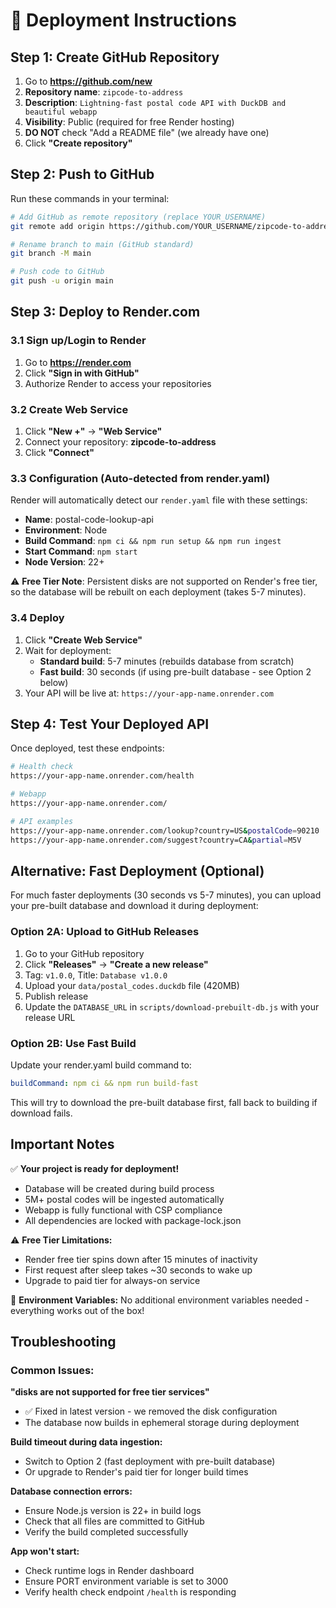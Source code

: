 # 🚀 Deployment Instructions

## Step 1: Create GitHub Repository

1. Go to **https://github.com/new**
2. **Repository name**: `zipcode-to-address`
3. **Description**: `Lightning-fast postal code API with DuckDB and beautiful webapp`
4. **Visibility**: Public (required for free Render hosting)
5. **DO NOT** check "Add a README file" (we already have one)
6. Click **"Create repository"**

## Step 2: Push to GitHub

Run these commands in your terminal:

```bash
# Add GitHub as remote repository (replace YOUR_USERNAME)
git remote add origin https://github.com/YOUR_USERNAME/zipcode-to-address.git

# Rename branch to main (GitHub standard)
git branch -M main

# Push code to GitHub
git push -u origin main
```

## Step 3: Deploy to Render.com

### 3.1 Sign up/Login to Render
1. Go to **https://render.com**
2. Click **"Sign in with GitHub"**
3. Authorize Render to access your repositories

### 3.2 Create Web Service
1. Click **"New +"** → **"Web Service"**
2. Connect your repository: **zipcode-to-address**
3. Click **"Connect"**

### 3.3 Configuration (Auto-detected from render.yaml)
Render will automatically detect our `render.yaml` file with these settings:
- **Name**: postal-code-lookup-api
- **Environment**: Node
- **Build Command**: `npm ci && npm run setup && npm run ingest`
- **Start Command**: `npm start`
- **Node Version**: 22+

⚠️ **Free Tier Note**: Persistent disks are not supported on Render's free tier, so the database will be rebuilt on each deployment (takes 5-7 minutes).

### 3.4 Deploy
1. Click **"Create Web Service"**
2. Wait for deployment:
   - **Standard build**: 5-7 minutes (rebuilds database from scratch)
   - **Fast build**: 30 seconds (if using pre-built database - see Option 2 below)
3. Your API will be live at: `https://your-app-name.onrender.com`

## Step 4: Test Your Deployed API

Once deployed, test these endpoints:

```bash
# Health check
https://your-app-name.onrender.com/health

# Webapp
https://your-app-name.onrender.com/

# API examples
https://your-app-name.onrender.com/lookup?country=US&postalCode=90210
https://your-app-name.onrender.com/suggest?country=CA&partial=M5V
```

## Alternative: Fast Deployment (Optional)

For much faster deployments (30 seconds vs 5-7 minutes), you can upload your pre-built database and download it during deployment:

### Option 2A: Upload to GitHub Releases
1. Go to your GitHub repository
2. Click **"Releases"** → **"Create a new release"**
3. Tag: `v1.0.0`, Title: `Database v1.0.0`
4. Upload your `data/postal_codes.duckdb` file (420MB)
5. Publish release
6. Update the `DATABASE_URL` in `scripts/download-prebuilt-db.js` with your release URL

### Option 2B: Use Fast Build
Update your render.yaml build command to:
```yaml
buildCommand: npm ci && npm run build-fast
```

This will try to download the pre-built database first, fall back to building if download fails.

## Important Notes

✅ **Your project is ready for deployment!**
- Database will be created during build process
- 5M+ postal codes will be ingested automatically
- Webapp is fully functional with CSP compliance
- All dependencies are locked with package-lock.json

⚠️ **Free Tier Limitations:**
- Render free tier spins down after 15 minutes of inactivity
- First request after sleep takes ~30 seconds to wake up
- Upgrade to paid tier for always-on service

🔧 **Environment Variables:**
No additional environment variables needed - everything works out of the box!

## Troubleshooting

### Common Issues:

**"disks are not supported for free tier services"**
- ✅ Fixed in latest version - we removed the disk configuration
- The database now builds in ephemeral storage during deployment

**Build timeout during data ingestion:**
- Switch to Option 2 (fast deployment with pre-built database)
- Or upgrade to Render's paid tier for longer build times

**Database connection errors:**
- Ensure Node.js version is 22+ in build logs
- Check that all files are committed to GitHub
- Verify the build completed successfully

**App won't start:**
- Check runtime logs in Render dashboard
- Ensure PORT environment variable is set to 3000
- Verify health check endpoint `/health` is responding 
